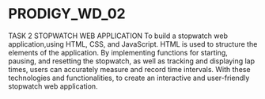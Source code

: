 # PRODIGY_WD_02
TASK 2 STOPWATCH WEB APPLICATION
To build a stopwatch web application,using HTML, CSS, and JavaScript. HTML is used to structure the elements of the application. By implementing functions for starting, pausing, and resetting the stopwatch, as well as tracking and displaying lap times, users can accurately measure and record time intervals. With these technologies and functionalities, to create an interactive and user-friendly stopwatch web application.
